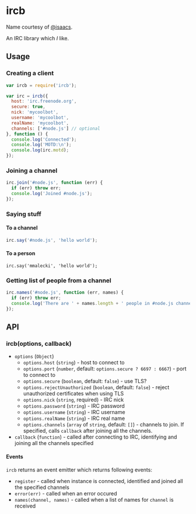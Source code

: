 # ircb
Name courtesy of [@isaacs](https://github.com/isaacs).

An IRC library which *I* like.

## Usage

### Creating a client
```js
var ircb = require('ircb');

var irc = ircb({
  host: 'irc.freenode.org',
  secure: true,
  nick: 'mycoolbot',
  username: 'mycoolbot',
  realName: 'mycoolbot',
  channels: ['#node.js'] // optional
}, function () {
  console.log('Connected');
  console.log('MOTD:\n');
  console.log(irc.motd);
});
```

### Joining a channel
```js
irc.join('#node.js', function (err) {
  if (err) throw err;
  console.log('Joined #node.js');
});
```

### Saying stuff

#### To a channel
```js
irc.say('#node.js', 'hello world');
```

#### To a person
```
irc.say('mmalecki', 'hello world');
```

### Getting list of people from a channel
```js
irc.names('#node.js', function (err, names) {
  if (err) throw err;
  console.log('There are ' + names.length + ' people in #node.js channel');
});
```

## API

### ircb(options, callback)

* `options` (`Object`)
  * `options.host` (`string`) - host to connect to
  * `options.port` (`number`, default: `options.secure ? 6697 : 6667`) - port to connect to
  * `options.secure` (`boolean`, default: `false`) - use TLS?
  * `options.rejectUnauthorized` (`boolean`, default: `false`) - reject unauthorized certificates when using TLS
  * `options.nick` (`string`, required) - IRC nick
  * `options.password` (`string`) - IRC password
  * `options.username` (`string`) - IRC username
  * `options.realName` (`string`) - IRC real name
  * `options.channels` (`array` of `string`, default: `[]`) - channels to join.
     If specified, calls `callback` after joining all the channels.
* `callback` (`function`) - called after connecting to IRC, identifying and
  joining all the channels specified

#### Events

`ircb` returns an event emitter which returns following events:

* `register` - called when instance is connected, identified and joined all the
  specified channels
* `error(err)` - called when an error occured
* `names(channel, names)` - called when a list of names for `channel` is received
